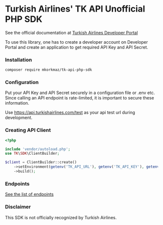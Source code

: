 # Turkish Airlines' TK API Unofficial PHP SDK

See the official documentation at [Turkish Airlines Developer Portal](https://developer.turkishairlines.com/)

To use this library, one has to create a developer account on Developer Portal and create an application to get required API Key and API Secret.


### Installation

```bash
composer require mkorkmaz/tk-api-php-sdk
```

### Configuration

Put your API Key and API Secret securely in a configuration file or .env etc. Since calling an API endpoint is rate-limited, it is important to secure these information.

Use https://api.turkishairlines.com/test as your api test url during development.


### Creating API Client


```PHP
<?php

include 'vendor/autoload.php';
use TK\SDK\ClientBuilder;

$client = ClientBuilder::create()
	->setEnvironment(getenv('TK_API_URL'), getenv('TK_API_KEY'), getenv('TK_API_SECRET'))
	->build();
```

### Endpoints

[See the list of endpoints](docs/endpoints/index.md)
### Disclaimer

This SDK is not officially recognized by Turkish Airlines. 